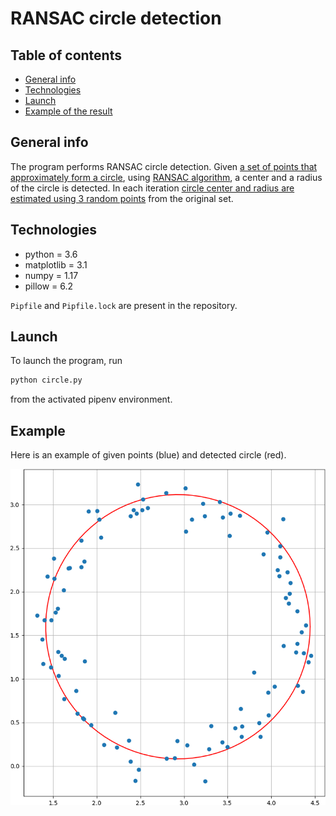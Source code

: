 # RANSAC circle detection

## Table of contents

* [General info](#general-info)
* [Technologies](#technologies)
* [Launch](#launch)
* [Example of the result](#example-of-result)

## General info

The program performs RANSAC circle detection.
Given [a set of points that approximately form a circle](https://relate.cs.illinois.edu/course/cs357-f15/file-version/03473f64afb954c74c02e8988f518de3eddf49a4/media/newton2/CircleFit.html),
using [RANSAC algorithm](https://en.wikipedia.org/wiki/Random_sample_consensus),
a center and a radius of the circle is detected.
In each iteration [circle center and radius are estimated using 3 random points](http://web.archive.org/web/20161011113446/http://www.abecedarical.com/zenosamples/zs_circle3pts.html) from the original set.

## Technologies

* python = 3.6
* matplotlib = 3.1
* numpy = 1.17
* pillow = 6.2

`Pipfile` and `Pipfile.lock` are present in the repository.

## Launch

To launch the program, run
```bash
python circle.py
```
from the activated pipenv environment.

## Example

Here is an example of given points (blue) and detected circle (red).

![Example of the result](example_of_result.png)
